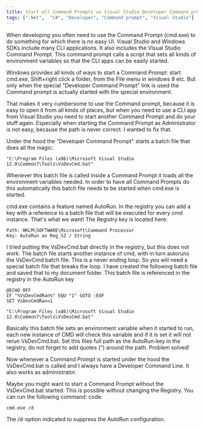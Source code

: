 ```yaml
---
title: Start all Command Prompts as Visual Studio Developer Command prompt
tags: [".Net",  "C#", "Developer", "Command prompt", "Visual Studio"]
---
```

When developing you often need to use the Command Prompt (cmd.exe) to do something for which there is no easy UI. Visual Studio and Windows SDKs include many CLI applications. It also includes the Visual Studio Command Prompt. This command prompt calls a script that sets all kinds of environment variables so that the CLI apps can be easily started.

Windows provides all kinds of ways to start a Command Prompt: start cmd.exe, Shift+right click a folder, from the File menu in windows 8 etc. But only when the special "Developer Command Prompt" link is used the Command prompt is actually started with the special environment.

That makes it very cumbersome to use the Command prompt, because it is easy to open it from all kinds of places, but when you need to use a CLI app from Visual Studio you need to start another Command Prompt and do your stuff again. Especially when starting the Command Prompt as Administrator is not easy, because the path is never correct. I wanted to fix that.
<!--more-->
Under the hood the "Developer Command Prompt" starts a batch file that does all the magic:

```batchfile
"C:\Program Files (x86)\Microsoft Visual Studio 12.0\Common7\Tools\VsDevCmd.bat"
```

Whenever this batch file is called inside a Command Prompt it loads all the environment variables needed. In order to have all Command Prompts do this automatically this batch file needs to be started when cmd.exe is started.

cmd.exe contains a feature named AutoRun. In the registry you can add a key with a reference to a batch file that will be executed for every cmd instance. That's what we want! The Registry key is located here:

```
Path: HKLM\SOFTWARE\Microsoft\Command Processor
Key: AutoRun as Reg_SZ / String
```

I tried putting the VsDevCmd.bat directly in the registry, but this does not work. The batch file starts another instance of cmd, with in turn autoruns the VsDevCmd batch file. This is a never ending loop. So you will need a special batch file that breaks the loop. I have created the following batch file and saved that to my document folder. This batch file is referenced in the registry in the AutoRun key

```batchfile
@ECHO OFF
IF "%VsDevCmdRan%" EQU "1" GOTO :EOF
SET VsDevCmdRan=1

"C:\Program Files (x86)\Microsoft Visual Studio 12.0\Common7\Tools\VsDevCmd.bat"
```

Basically this batch file sets an environment variable when it started to run, each new instance of CMD will check this variable and if it is set it will not rerun VsDevCmd.bat. Set this files full path as the AutoRun-key in the registry, do not forget to add quotes (") around the path. Problem solved!

Now whenever a Command Prompt is started under the hood the VsDevCmd.bat is called and I always have a Developer Command Line. It also works as administrator.

Maybe you might want to start a Command Prompt without the VsDevCmd.bat started. This is possible without changing the Registry. You can run the following command:
code:

```batchfile
cmd.exe /d
```

The /d-option indicated to suppress the AutoRun configuration.